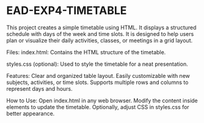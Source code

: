 # EAD-EXP4-TIMETABLE
This project creates a simple timetable using HTML. It displays a structured schedule with days of the week and time slots. It is designed to help users plan or visualize their daily activities, classes, or meetings in a grid layout.

Files:
index.html: Contains the HTML structure of the timetable.

styles.css (optional): Used to style the timetable for a neat presentation.

Features:
Clear and organized table layout.
Easily customizable with new subjects, activities, or time slots.
Supports multiple rows and columns to represent days and hours.


How to Use:
Open index.html in any web browser.
Modify the content inside <td> elements to update the timetable.
Optionally, adjust CSS in styles.css for better appearance.
